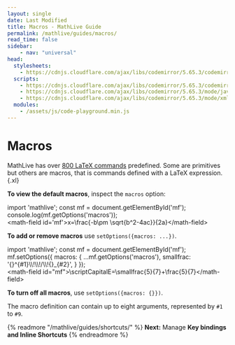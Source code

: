 ```yaml
---
layout: single
date: Last Modified
title: Macros - MathLive Guide
permalink: /mathlive/guides/macros/
read_time: false
sidebar:
    - nav: "universal"
head:
  stylesheets:
    - https://cdnjs.cloudflare.com/ajax/libs/codemirror/5.65.3/codemirror.min.css
  scripts:
    - https://cdnjs.cloudflare.com/ajax/libs/codemirror/5.65.3/codemirror.min.js
    - https://cdnjs.cloudflare.com/ajax/libs/codemirror/5.65.3/mode/javascript/javascript.min.js
    - https://cdnjs.cloudflare.com/ajax/libs/codemirror/5.65.3/mode/xml/xml.min.js
  modules:
    - /assets/js/code-playground.min.js
---
```

<script>
    moduleMap = {
        mathlive: "//unpkg.com/mathlive?module",
    };
</script>

# Macros

MathLive has over [800 LaTeX commands](/mathlive/reference/commands/) predefined. Some are primitives but others
are macros, that is commands defined with a LaTeX expression.{.xl}

**To view the default macros**, inspect the `macros` option:

<code-playground layout="stack" >
    <style slot="style">
      .output:focus-within {
        outline: Highlight auto 1px;
        outline: -webkit-focus-ring-color auto 1px
      }
      .output math-field:focus, .output math-field:focus-within {
        outline: none;
      }
    </style>
    <div slot="javascript">import 'mathlive';
const mf = document.getElementById('mf');
console.log(mf.getOptions('macros'));
</div>
    <div slot="html">&lt;math-field id='mf'&gt;x=\frac{-b\pm \sqrt{b^2-4ac}}{2a}&lt;/math-field&gt;
</div>
</code-playground>

**To add or remove macros** use `setOptions({macros: ...})`.

<code-playground layout="stack">
    <style slot="style">
      .output:focus-within {
        outline: Highlight auto 1px;
        outline: -webkit-focus-ring-color auto 1px
      }
      .output math-field:focus, .output math-field:focus-within {
        outline: none;
      }
    </style>
    <div slot="javascript">import 'mathlive';
const mf = document.getElementById('mf');
mf.setOptions({
    macros: {
        ...mf.getOptions('macros'),
        smallfrac: '{}^{#1}\\!\\!/\\!{}_{#2}',
    }
});
</div>
    <div slot="html">&lt;math-field id="mf"&gt;\scriptCapitalE=\smallfrac{5}{7}+\frac{5}{7}&lt;/math-field&gt;
</div>
</code-playground>


**To turn off all macros**, use  `setOptions({macros: {}})`.


The macro definition can contain up to eight arguments, represented by `#1` to `#9`.


{% readmore "/mathlive/guides/shortcuts/" %}
**Next:** Manage <strong>Key bindings and Inline Shortcuts</strong>
{% endreadmore %}
